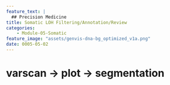 ```yaml
---
feature_text: |
  ## Precision Medicine
title: Somatic LOH Filtering/Annotation/Review
categories:
    - Module-05-Somatic
feature_image: "assets/genvis-dna-bg_optimized_v1a.png"
date: 0005-05-02
---
```


# varscan -> plot -> segmentation
